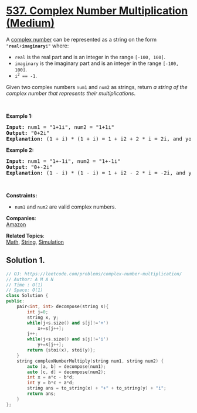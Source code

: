 # [537. Complex Number Multiplication (Medium)](https://leetcode.com/problems/complex-number-multiplication/)

<p>A <a href="https://en.wikipedia.org/wiki/Complex_number" target="_blank">complex number</a> can be represented as a string on the form <code>"<strong>real</strong>+<strong>imaginary</strong>i"</code> where:</p>

<ul>
	<li><code>real</code> is the real part and is an integer in the range <code>[-100, 100]</code>.</li>
	<li><code>imaginary</code> is the imaginary part and is an integer in the range <code>[-100, 100]</code>.</li>
	<li><code>i<sup>2</sup> == -1</code>.</li>
</ul>

<p>Given two complex numbers <code>num1</code> and <code>num2</code> as strings, return <em>a string of the complex number that represents their multiplications</em>.</p>

<p>&nbsp;</p>
<p><strong>Example 1:</strong></p>

<pre><strong>Input:</strong> num1 = "1+1i", num2 = "1+1i"
<strong>Output:</strong> "0+2i"
<strong>Explanation:</strong> (1 + i) * (1 + i) = 1 + i2 + 2 * i = 2i, and you need convert it to the form of 0+2i.
</pre>

<p><strong>Example 2:</strong></p>

<pre><strong>Input:</strong> num1 = "1+-1i", num2 = "1+-1i"
<strong>Output:</strong> "0+-2i"
<strong>Explanation:</strong> (1 - i) * (1 - i) = 1 + i2 - 2 * i = -2i, and you need convert it to the form of 0+-2i.
</pre>

<p>&nbsp;</p>
<p><strong>Constraints:</strong></p>

<ul>
	<li><code>num1</code> and <code>num2</code> are valid complex numbers.</li>
</ul>


**Companies**:  
[Amazon](https://leetcode.com/company/amazon)

**Related Topics**:  
[Math](https://leetcode.com/tag/math/), [String](https://leetcode.com/tag/string/), [Simulation](https://leetcode.com/tag/simulation/)

## Solution 1.

```cpp
// OJ: https://leetcode.com/problems/complex-number-multiplication/
// Author: A M A N
// Time : O(1)
// Space: O(1)
class Solution {
public:
    pair<int, int> decompose(string s){
        int j=0;
        string x, y;
        while(j<s.size() and s[j]!='+')
            x+=s[j++];
        j++;
        while(j<s.size() and s[j]!='i')
            y+=s[j++];
        return {stoi(x), stoi(y)};
    }
    string complexNumberMultiply(string num1, string num2) {
        auto [a, b] = decompose(num1);
        auto [c, d] = decompose(num2);
        int x = a*c - b*d;
        int y = b*c + a*d;
        string ans = to_string(x) + "+" + to_string(y) + "i";
        return ans;
    }
};
```